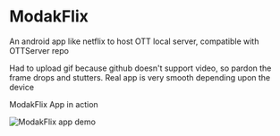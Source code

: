 # ModakFlix
 An android app like netflix to host OTT local server, compatible with OTTServer repo


Had to upload gif because github doesn't support video, so pardon the frame drops and stutters. Real app is very smooth depending upon the device

ModakFlix App in action

![ModakFlix app demo](demo/demo.gif)



